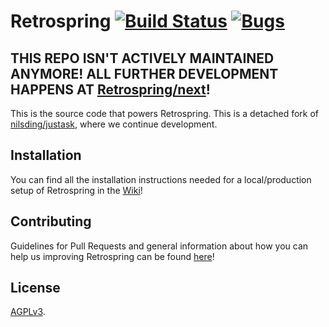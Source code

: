 # Retrospring [![Build Status](https://travis-ci.org/Retrospring/retrospring.svg)](https://travis-ci.org/Retrospring/retrospring) [![Bugs](https://badge.waffle.io/retrospring/bugs.svg?label=in+progress&title=In+Progress)](http://waffle.io/retrospring/bugs)

## THIS REPO ISN'T ACTIVELY MAINTAINED ANYMORE! ALL FURTHER DEVELOPMENT HAPPENS AT [Retrospring/next](http://github.com/retrospring/next)!

This is the source code that powers Retrospring. This is a detached fork of [nilsding/justask](https://github.com/nilsding/justask), where we continue development.

<!--
Except for the memes that happened 4 hours before the shutdown.  I've edited
it right on the server, without a special branch or something.  If you want
to, I can make a branch with all the modifications we made.
-->

## Installation

You can find all the installation instructions needed for a local/production setup of Retrospring in the [Wiki](https://github.com/Retrospring/retrospring/wiki/Setup)!

## Contributing

Guidelines for Pull Requests and general information about how you can help us improving Retrospring can be found [here](https://github.com/Retrospring/retrospring/blob/master/CONTRIBUTING.md)! 

## License

[AGPLv3](https://github.com/Retrospring/retrospring/blob/master/LICENSE).  
